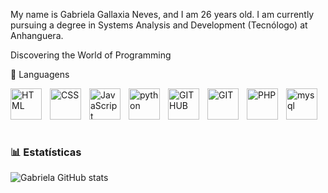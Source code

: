

My name is Gabriela Gallaxia Neves, and I am 26 years old. I am currently pursuing a degree in Systems Analysis and Development (Tecnólogo) at Anhanguera.

Discovering the World of Programming

🤖 Languagens
 
<img
          align="left"
          alt="HTML"
          title="HTML"
          width="50px"
          style="padding-right:10px;"
src="https://cdn.jsdelivr.net/gh/devicons/devicon@latest/icons/html5/html5-original.svg" />

<img
          align="left"
          alt="CSS"
          title="CSS"
          width="50px"
          style="padding-right:10px;"
  src="https://cdn.jsdelivr.net/gh/devicons/devicon@latest/icons/css3/css3-original.svg" />

   <img
          align="left"
          alt="JavaScript"
          title="JavaScript"
          width="50px"
          style="padding-right:10px;"                
   src="https://cdn.jsdelivr.net/gh/devicons/devicon@latest/icons/javascript/javascript-original.svg" />

<img
          align="left"
          alt="python"
          title="python"
          width="50px"
          style="padding-right:10px;"  
   src="https://cdn.jsdelivr.net/gh/devicons/devicon@latest/icons/python/python-original.svg" />
          
            
        
<img
          align="left"
          alt="GITHUB"
          title="GITHUB"
          width="50px"
          style="padding-right:10px;"       
 src="https://cdn.jsdelivr.net/gh/devicons/devicon@latest/icons/github/github-original-wordmark.svg"/>      

  <img
         align="left"
          alt="GIT"
          title="GIT"
          width="50px"
          style="padding-right:10px;" 
     src="https://cdn.jsdelivr.net/gh/devicons/devicon@latest/icons/git/git-original-wordmark.svg" />
  

 <img
       align="left"
          alt="PHP"
          alt="PHP"
          title="PHP"
          width="50px"
          style="padding-right:10px;"  
          src="https://cdn.jsdelivr.net/gh/devicons/devicon@latest/icons/php/php-original.svg" />

   <img 
         align="left"
          alt="mysql"
          title="mysql"
          width="50px"
          style="padding-right:10px;" 
         src="https://cdn.jsdelivr.net/gh/devicons/devicon@latest/icons/mysql/mysql-plain-wordmark.svg" />

<br><br><br><br>
 
          

### 📊 Estatísticas 

![Gabriela GitHub stats](https://github-readme-stats.vercel.app/api?username=gabrielaneves93&show_icons=true&theme=radical)
                   
